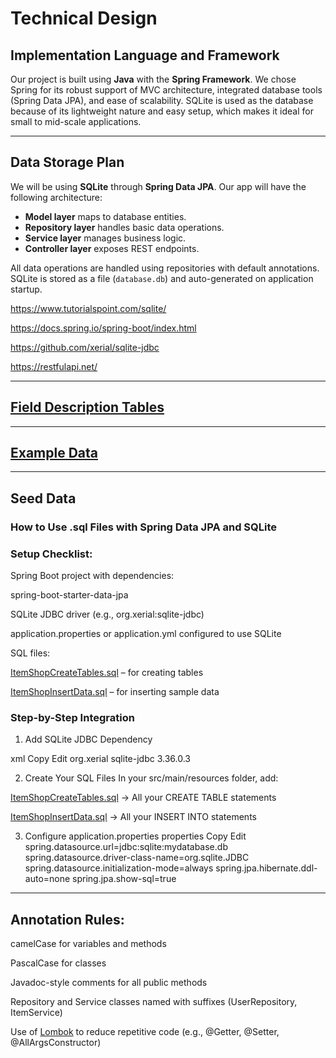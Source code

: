 # Technical Design

## Implementation Language and Framework

Our project is built using **Java** with the **Spring Framework**. We chose Spring for its robust support of MVC architecture, integrated database tools (Spring Data JPA), and ease of scalability. SQLite is used as the database because of its lightweight nature and easy setup, which makes it ideal for small to mid-scale applications.

---

## Data Storage Plan

We will be using **SQLite** through **Spring Data JPA**. Our app will have the following architecture:

- **Model layer** maps to database entities.
- **Repository layer** handles basic data operations.
- **Service layer** manages business logic.
- **Controller layer** exposes REST endpoints.

All data operations are handled using repositories with default annotations. SQLite is stored as a file (`database.db`) and auto-generated on application startup.

https://www.tutorialspoint.com/sqlite/

https://docs.spring.io/spring-boot/index.html

https://github.com/xerial/sqlite-jdbc

https://restfulapi.net/

---

## [Field Description Tables](/TechnicalDesign/TableFieldDescriptions.md)

---

## [Example Data](/TechnicalDesign/ExampleData.md)

---

## Seed Data

### How to Use .sql Files with Spring Data JPA and SQLite
### Setup Checklist:
Spring Boot project with dependencies:

spring-boot-starter-data-jpa

SQLite JDBC driver (e.g., org.xerial:sqlite-jdbc)

application.properties or application.yml configured to use SQLite

SQL files:

[ItemShopCreateTables.sql](/TechnicalDesign/ItemShopCreateTables.sql) – for creating tables

[ItemShopInsertData.sql](/TechnicalDesign/ItemShopInsertData.sql) – for inserting sample data

### Step-by-Step Integration
1. Add SQLite JDBC Dependency

xml
Copy
Edit
<dependency>
    <groupId>org.xerial</groupId>
    <artifactId>sqlite-jdbc</artifactId>
    <version>3.36.0.3</version>
</dependency>

2. Create Your SQL Files
In your src/main/resources folder, add:

[ItemShopCreateTables.sql](/TechnicalDesign/ItemShopCreateTables.sql) → All your CREATE TABLE statements

[ItemShopInsertData.sql](/TechnicalDesign/ItemShopInsertData.sql) → All your INSERT INTO statements

3. Configure application.properties
properties
Copy
Edit
spring.datasource.url=jdbc:sqlite:mydatabase.db
spring.datasource.driver-class-name=org.sqlite.JDBC
spring.datasource.initialization-mode=always
spring.jpa.hibernate.ddl-auto=none
spring.jpa.show-sql=true

---

## Annotation Rules:


camelCase for variables and methods


PascalCase for classes


Javadoc-style comments for all public methods


Repository and Service classes named with suffixes (UserRepository, ItemService)


Use of [Lombok](https://projectlombok.org/) to reduce repetitive code (e.g., @Getter, @Setter, @AllArgsConstructor)



